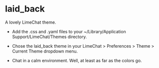 laid_back
=========

A lovely LimeChat theme.

+ Add the .css and .yaml files to your ~/Library/Application Support/LimeChat/Themes directory.
+ Chose the laid_back theme in your LimeChat > Preferences > Theme > Current Theme dropdown menu.

+ Chat in a calm environment. Well, at least as far as the colors go.
